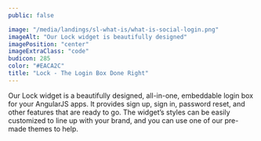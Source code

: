 ```yaml
---
public: false

image: "/media/landings/sl-what-is/what-is-social-login.png"
imageAlt: "Our Lock widget is beautifully designed"
imagePosition: "center"
imageExtraClass: "code"
budicon: 285
color: "#EACA2C"
title: "Lock - The Login Box Done Right"
---
```


Our Lock widget is a beautifully designed, all-in-one, embeddable login box for your AngularJS apps. It provides sign up, sign in, password reset, and other features that are ready to go. The widget’s styles can be easily customized to line up with your brand, and you can use one of our pre-made themes to help.